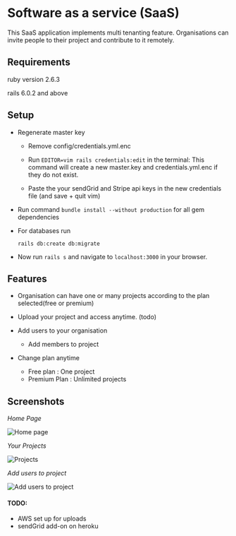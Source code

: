 # Software as a service (SaaS)

This SaaS application implements multi tenanting feature. Organisations can invite people to their project and contribute to it remotely.
 

## Requirements
 ruby version 2.6.3
  
 rails 6.0.2 and above
 
## Setup

* Regenerate master key
 
  * Remove config/credentials.yml.enc
 
  * Run ````EDITOR=vim rails credentials:edit```` in the terminal: This command will create a new master.key and credentials.yml.enc if they do not exist.
 
   * Paste the your sendGrid and Stripe api keys in the new credentials file (and save + quit vim)

* Run command ````bundle install --without production```` for all gem dependencies

* For databases run

  ````rails db:create db:migrate````

* Now run ````rails s```` and navigate to ``localhost:3000`` in your browser.


## Features

* Organisation can have one or many projects according to the plan selected(free or premium)

* Upload your project and access anytime. (todo) 

* Add users to your organisation
  * Add members to project
  
* Change plan anytime
  * Free plan : One project
  * Premium Plan : Unlimited projects
  
## Screenshots

*Home Page*

![Home page](https://github.com/komaldevnani/saas-project/blob/master/screenshots/Screenshot%20from%202020-05-03%2013-52-44.png?raw=true)

*Your Projects*

![Projects](https://github.com/komaldevnani/saas-project/blob/master/screenshots/Screenshot%20from%202020-05-03%2013-39-46.png?raw=true)

*Add users to project*

![Add users to project](https://github.com/komaldevnani/saas-project/blob/master/screenshots/Screenshot%20from%202020-05-03%2013-51-21.png?raw=true)


#### TODO: 
* AWS set up for uploads
* sendGrid add-on on heroku 







